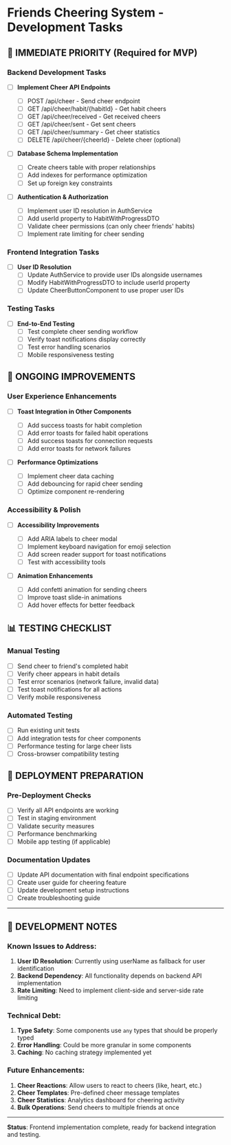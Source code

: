 # Friends Cheering System - Development Tasks

## 🚨 IMMEDIATE PRIORITY (Required for MVP)

### Backend Development Tasks

- [ ] **Implement Cheer API Endpoints**

  - [ ] POST /api/cheer - Send cheer endpoint
  - [ ] GET /api/cheer/habit/{habitId} - Get habit cheers
  - [ ] GET /api/cheer/received - Get received cheers
  - [ ] GET /api/cheer/sent - Get sent cheers
  - [ ] GET /api/cheer/summary - Get cheer statistics
  - [ ] DELETE /api/cheer/{cheerId} - Delete cheer (optional)

- [ ] **Database Schema Implementation**

  - [ ] Create cheers table with proper relationships
  - [ ] Add indexes for performance optimization
  - [ ] Set up foreign key constraints

- [ ] **Authentication & Authorization**
  - [ ] Implement user ID resolution in AuthService
  - [ ] Add userId property to HabitWithProgressDTO
  - [ ] Validate cheer permissions (can only cheer friends' habits)
  - [ ] Implement rate limiting for cheer sending

### Frontend Integration Tasks

- [ ] **User ID Resolution**
  - [ ] Update AuthService to provide user IDs alongside usernames
  - [ ] Modify HabitWithProgressDTO to include userId property
  - [ ] Update CheerButtonComponent to use proper user IDs

### Testing Tasks

- [ ] **End-to-End Testing**
  - [ ] Test complete cheer sending workflow
  - [ ] Verify toast notifications display correctly
  - [ ] Test error handling scenarios
  - [ ] Mobile responsiveness testing

## 🔄 ONGOING IMPROVEMENTS

### User Experience Enhancements

- [ ] **Toast Integration in Other Components**

  - [ ] Add success toasts for habit completion
  - [ ] Add error toasts for failed habit operations
  - [ ] Add success toasts for connection requests
  - [ ] Add error toasts for network failures

- [ ] **Performance Optimizations**
  - [ ] Implement cheer data caching
  - [ ] Add debouncing for rapid cheer sending
  - [ ] Optimize component re-rendering

### Accessibility & Polish

- [ ] **Accessibility Improvements**

  - [ ] Add ARIA labels to cheer modal
  - [ ] Implement keyboard navigation for emoji selection
  - [ ] Add screen reader support for toast notifications
  - [ ] Test with accessibility tools

- [ ] **Animation Enhancements**
  - [ ] Add confetti animation for sending cheers
  - [ ] Improve toast slide-in animations
  - [ ] Add hover effects for better feedback

## 📊 TESTING CHECKLIST

### Manual Testing

- [ ] Send cheer to friend's completed habit
- [ ] Verify cheer appears in habit details
- [ ] Test error scenarios (network failure, invalid data)
- [ ] Test toast notifications for all actions
- [ ] Verify mobile responsiveness

### Automated Testing

- [ ] Run existing unit tests
- [ ] Add integration tests for cheer components
- [ ] Performance testing for large cheer lists
- [ ] Cross-browser compatibility testing

## 🚀 DEPLOYMENT PREPARATION

### Pre-Deployment Checks

- [ ] Verify all API endpoints are working
- [ ] Test in staging environment
- [ ] Validate security measures
- [ ] Performance benchmarking
- [ ] Mobile app testing (if applicable)

### Documentation Updates

- [ ] Update API documentation with final endpoint specifications
- [ ] Create user guide for cheering feature
- [ ] Update development setup instructions
- [ ] Create troubleshooting guide

---

## 📝 DEVELOPMENT NOTES

### Known Issues to Address:

1. **User ID Resolution**: Currently using userName as fallback for user identification
2. **Backend Dependency**: All functionality depends on backend API implementation
3. **Rate Limiting**: Need to implement client-side and server-side rate limiting

### Technical Debt:

1. **Type Safety**: Some components use `any` types that should be properly typed
2. **Error Handling**: Could be more granular in some components
3. **Caching**: No caching strategy implemented yet

### Future Enhancements:

1. **Cheer Reactions**: Allow users to react to cheers (like, heart, etc.)
2. **Cheer Templates**: Pre-defined cheer message templates
3. **Cheer Statistics**: Analytics dashboard for cheering activity
4. **Bulk Operations**: Send cheers to multiple friends at once

---

**Status**: Frontend implementation complete, ready for backend integration and testing.
